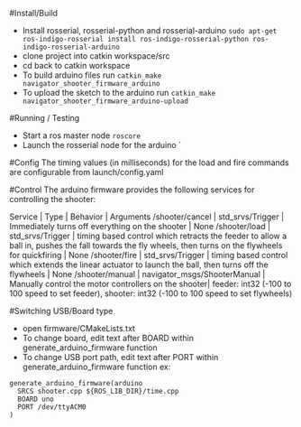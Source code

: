 #Install/Build
* Install rosserial, rosserial-python and rosserial-arduino `sudo apt-get ros-indigo-rosserial install ros-indigo-rosserial-python ros-indigo-rosserial-arduino`
* clone project into catkin workspace/src
* cd back to catkin workspace
* To build arduino files run `catkin_make navigator_shooter_firmware_arduino`
* To upload the sketch to the arduino run `catkin_make navigator_shooter_firmware_arduino-upload`

#Running / Testing
* Start a ros master node `roscore`
* Launch the rosserial node for the arduino `

#Config
The timing values (in milliseconds) for the load and fire commands are configurable from launch/config.yaml

#Control
The arduino firmware provides the following services for controlling the shooter:

Service | Type | Behavior | Arguments
/shooter/cancel | std_srvs/Trigger | Immediately turns off everything on the shooter | None
/shooter/load | std_srvs/Trigger | timing based control which retracts the feeder to allow a ball in, pushes the fall towards the fly wheels, then turns on the flywheels for quickfiring | None
/shooter/fire | std_srvs/Trigger | timing based control which extends the linear actuator to launch the ball, then turns off the flywheels | None
/shooter/manual | navigator_msgs/ShooterManual | Manually control the motor controllers on the shooter| feeder: int32 (-100 to 100 speed to set feeder), shooter: int32  (-100 to 100 speed to set flywheels)

#Switching USB/Board type
* open firmware/CMakeLists.txt
* To change board, edit text after BOARD within generate_arduino_firmware function
* To change USB port path, edit text after PORT within generate_arduino_firmware function
ex:
```
generate_arduino_firmware(arduino
  SRCS shooter.cpp ${ROS_LIB_DIR}/time.cpp
  BOARD uno
  PORT /dev/ttyACM0
)
```


